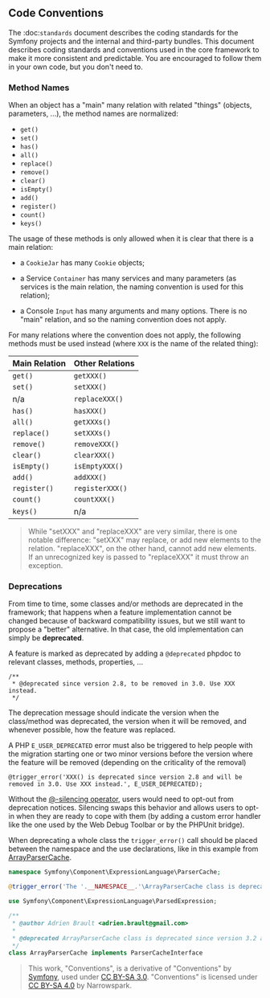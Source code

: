 ## Code Conventions

The :doc:`standards` document describes the coding standards for the Symfony
projects and the internal and third-party bundles. This document describes
coding standards and conventions used in the core framework to make it more
consistent and predictable. You are encouraged to follow them in your own
code, but you don't need to.

### Method Names

When an object has a "main" many relation with related "things"
(objects, parameters, ...), the method names are normalized:

* ``get()``
* ``set()``
* ``has()``
* ``all()``
* ``replace()``
* ``remove()``
* ``clear()``
* ``isEmpty()``
* ``add()``
* ``register()``
* ``count()``
* ``keys()``

The usage of these methods is only allowed when it is clear that there
is a main relation:

* a ``CookieJar`` has many ``Cookie`` objects;

* a Service ``Container`` has many services and many parameters (as services
  is the main relation, the naming convention is used for this relation);

* a Console ``Input`` has many arguments and many options. There is no "main"
  relation, and so the naming convention does not apply.

For many relations where the convention does not apply, the following methods
must be used instead (where ``XXX`` is the name of the related thing):


| Main Relation  | Other Relations   |
|----------------|-------------------|
| ``get()``      | ``getXXX()``      |
| ``set()``      | ``setXXX()``      |
| n/a            | ``replaceXXX()``  |
| ``has()``      | ``hasXXX()``      |
| ``all()``      | ``getXXXs()``     |
| ``replace()``  | ``setXXXs()``     |
| ``remove()``   | ``removeXXX()``   |
| ``clear()``    | ``clearXXX()``    |
| ``isEmpty()``  | ``isEmptyXXX()``  |
| ``add()``      | ``addXXX()``      |
| ``register()`` | ``registerXXX()`` |
| ``count()``    | ``countXXX()``    |
| ``keys()``     | n/a               |

>    While "setXXX" and "replaceXXX" are very similar, there is one notable
>    difference: "setXXX" may replace, or add new elements to the relation.
>    "replaceXXX", on the other hand, cannot add new elements. If an unrecognized
>    key is passed to "replaceXXX" it must throw an exception.

### Deprecations

From time to time, some classes and/or methods are deprecated in the
framework; that happens when a feature implementation cannot be changed
because of backward compatibility issues, but we still want to propose a
"better" alternative. In that case, the old implementation can simply be
**deprecated**.

A feature is marked as deprecated by adding a ``@deprecated`` phpdoc to
relevant classes, methods, properties, ...
```
/**
 * @deprecated since version 2.8, to be removed in 3.0. Use XXX instead.
 */
```

The deprecation message should indicate the version when the class/method was
deprecated, the version when it will be removed, and whenever possible, how
the feature was replaced.

A PHP ``E_USER_DEPRECATED`` error must also be triggered to help people with
the migration starting one or two minor versions before the version where the
feature will be removed (depending on the criticality of the removal)
```
@trigger_error('XXX() is deprecated since version 2.8 and will be removed in 3.0. Use XXX instead.', E_USER_DEPRECATED);
```

Without the [@-silencing operator][2], users would need to opt-out from deprecation
notices. Silencing swaps this behavior and allows users to opt-in when they are
ready to cope with them (by adding a custom error handler like the one used by
the Web Debug Toolbar or by the PHPUnit bridge).

When deprecating a whole class the ``trigger_error()`` call should be placed
between the namespace and the use declarations, like in this example from [ArrayParserCache][3].
```php
namespace Symfony\Component\ExpressionLanguage\ParserCache;

@trigger_error('The '.__NAMESPACE__.'\ArrayParserCache class is deprecated since version 3.2 and will be removed in 4.0. Use the Symfony\Component\Cache\Adapter\ArrayAdapter class instead.', E_USER_DEPRECATED);

use Symfony\Component\ExpressionLanguage\ParsedExpression;

/**
 * @author Adrien Brault <adrien.brault@gmail.com>
 *
 * @deprecated ArrayParserCache class is deprecated since version 3.2 and will be removed in 4.0. Use the Symfony\Component\Cache\Adapter\ArrayAdapter class instead.
 */
class ArrayParserCache implements ParserCacheInterface
```

> This work, "Conventions", is a derivative of "Conventions" by [Symfony][1], used under [CC BY-SA 3.0](https://creativecommons.org/licenses/by-sa/3.0/).
> "Conventions" is licensed under [CC BY-SA 4.0](https://creativecommons.org/licenses/by-sa/4.0/) by Narrowspark.

[1]: https://symfony.com/doc/current/contributing/community/releases.html#backward-compatibility
[2]: https://php.net/manual/en/language.operators.errorcontrol.php
[3]: https://github.com/symfony/symfony/blob/3.2/src/Symfony/Component/ExpressionLanguage/ParserCache/ArrayParserCache.php
